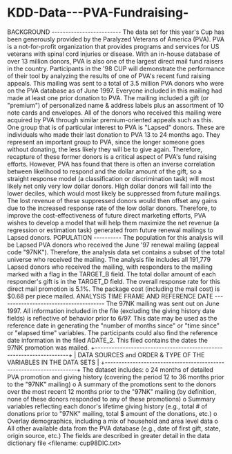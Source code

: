 # KDD-Data---PVA-Fundraising-
BACKGROUND ------------------------- The data set for this year's Cup has been generously provided by the Paralyzed Veterans of America (PVA). PVA is a not-for-profit organization that provides programs and services for US veterans with spinal cord injuries or disease. With an in-house database of over 13 million donors, PVA is also one of the largest direct mail fund raisers in the country. Participants in the '98 CUP will demonstrate the performance of their tool by analyzing the results of one of PVA's recent fund raising appeals. This mailing was sent to a total of 3.5 million PVA donors who were on the PVA database as of June 1997. Everyone included in this mailing had made at least one prior donation to PVA. The mailing included a gift (or "premium") of personalized name &amp; address labels plus an assortment of 10 note cards and envelopes. All of the donors who received this mailing were acquired by PVA through similar premium-oriented appeals such as this. One group that is of particular interest to PVA is "Lapsed" donors. These are individuals who made their last donation to PVA 13 to 24 months ago. They represent an important group to PVA, since the longer someone goes without donating, the less likely they will be to give again. Therefore, recapture of these former donors is a critical aspect of PVA's fund raising efforts. However, PVA has found that there is often an inverse correlation between likelihood to respond and the dollar amount of the gift, so a straight response model (a classification or discrimination task) will most likely net only very low dollar donors. High dollar donors will fall into the lower deciles, which would most likely be suppressed from future mailings. The lost revenue of these suppressed donors would then offset any gains due to the increased response rate of the low dollar donors. Therefore, to improve the cost-effectiveness of future direct marketing efforts, PVA wishes to develop a model that will help them maximize the net revenue (a regression or estimation task) generated from future renewal mailings to Lapsed donors. POPULATION ---------- The population for this analysis will be Lapsed PVA donors who received the June '97 renewal mailing (appeal code "97NK"). Therefore, the analysis data set contains a subset of the total universe who received the mailing. The analysis file includes all 191,779 Lapsed donors who received the mailing, with responders to the mailing marked with a flag in the TARGET_B field. The total dollar amount of each responder's gift is in the TARGET_D field. The overall response rate for this direct mail promotion is 5.1%. The package cost (including the mail cost) is $0.68 per piece mailed. ANALYSIS TIME FRAME AND REFERENCE DATE -------------------------------------- The 97NK mailing was sent out on June 1997. All information included in the file (excluding the giving history date fields) is reflective of behavior prior to 6/97. This date may be used as the reference date in generating the "number of months since" or "time since" or "elapsed time" variables. The participants could also find the reference date information in the filed ADATE_2. This filed contains the dates the 97NK promotion was mailed. +--------------------------------------------------------------------+ | DATA SOURCES and ORDER &amp; TYPE OF THE VARIABLES IN THE DATA SETS | +--------------------------------------------------------------------+ The dataset includes: o 24 months of detailed PVA promotion and giving history (covering the   period 12 to 36 months prior to the "97NK" mailing) o A summary of the promotions sent to the donors over the most recent   12 months prior to the "97NK" mailing (by definition, none of these   donors responded to any of these promotions) o Summary variables reflecting each donor's lifetime giving history (e.g., total # of donations prior to "97NK" mailing, total $ amount of the donations, etc.) o Overlay demographics, including a mix of household and area level   data o All other available data from the PVA database (e.g., date of first gift, state, origin source, etc.) The fields are described in greater detail in the data dictionary file &lt;filename: cup98DIC.txt>
